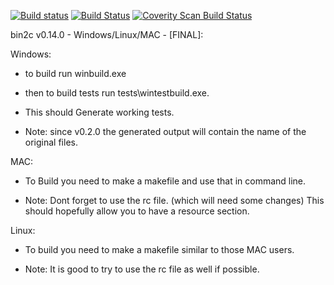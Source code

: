 [![Build status](https://ci.appveyor.com/api/projects/status/4yjvhauivwk0wgex?svg=true)](https://ci.appveyor.com/project/AraHaan/bin2c)
[![Build Status](https://api.travis-ci.org/AraHaan/bin2c.svg?branch=master)](https://travis-ci.org/AraHaan/bin2c)
[![Coverity Scan Build Status](https://img.shields.io/coverity/scan/11138.svg)](https://scan.coverity.com/projects/arahaan-bin2c)

bin2c v0.14.0 - Windows/Linux/MAC - [FINAL]:

Windows:

-	to build run winbuild.exe

-	then to build tests run tests\wintestbuild.exe.

-	This should Generate working tests.

-	Note: since v0.2.0 the generated output will contain the name of the original files.

MAC:

-	To Build you need to make a makefile and use that in command line.

-	Note: Dont forget to use the rc file. (which will need some changes) This should hopefully allow you to have a resource section.

Linux:

-	To build you need to make a makefile similar to those MAC users.

-	Note: It is good to try to use the rc file as well if possible.
